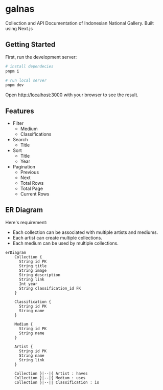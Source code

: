 # galnas

Collection and API Documentation of Indonesian National Gallery. Built using Next.js

## Getting Started

First, run the development server:

```bash
# install dependecies
pnpm i

# run local server
pnpm dev
```

Open [http://localhost:3000](http://localhost:3000) with your browser to see the result.

## Features

- Filter
  - Medium
  - Classifications
- Search
  - Title
- Sort
  - Title
  - Year
- Pagination
  - Previous
  - Next
  - Total Rows
  - Total Page
  - Current Rows

## ER Diagram

Here's requirement:

- Each collection can be associated with multiple artists and mediums.
- Each artist can create multiple collections.
- Each medium can be used by multiple collections.

```mermaid
erDiagram
    Collection {
      String id PK
      String title
      String image
      String description
      String link
      Int year
      String classification_id FK
    }

    Classification {
      String id PK
      String name
    }

    Medium {
      String id PK
      String name
    }

    Artist {
      String id PK
      String name
      String link
    }

    Collection }|--|{ Artist : haves
    Collection }|--|{ Medium : uses
    Collection }|--|| Classification : is
```
